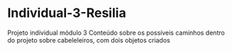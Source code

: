 # Individual-3-Resilia
Projeto individual módulo 3
Conteúdo sobre os possíveis caminhos dentro do projeto sobre cabeleleiros, com dois objetos criados
